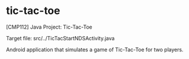 # tic-tac-toe
[CMP112] Java Project: Tic-Tac-Toe

Target file:  src/../TicTacStartNDSActivity.java

Android application that simulates a game of Tic-Tac-Toe for two players.
